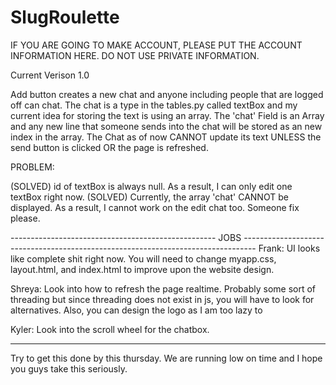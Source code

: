 # SlugRoulette

IF YOU ARE GOING TO MAKE ACCOUNT, PLEASE PUT THE ACCOUNT INFORMATION HERE. DO NOT USE PRIVATE INFORMATION.

Current Verison 1.0

  Add button creates a new chat and anyone including people that are logged off can chat. The chat is a type in the tables.py called textBox and my current idea for storing the text is using an array. The 'chat' Field is an Array and any new line that someone sends into the chat will be stored as an new index in the array. The Chat as of now CANNOT update its text UNLESS the send button is clicked OR the page is refreshed. 

PROBLEM:

  (SOLVED) id of textBox is always null. As a result, I can only edit one textBox right now. 
  (SOLVED) Currently, the array 'chat' CANNOT be displayed. As a result, I cannot work on the edit chat too. Someone fix please. 
  
--------------------------------------------------- JOBS ---------------------------------------------------------------------------------
  Frank: UI looks like complete shit right now. You will need to change myapp.css, layout.html, and index.html to improve upon the website design.
  
  Shreya: Look into how to refresh the page realtime. Probably some sort of threading but since threading does not exist in js, you will have to look for alternatives. Also, you can design the logo as I am too lazy to
  
  Kyler: Look into the scroll wheel for the chatbox. 
  
-----------------------------------------------------------------------------------------------------------------------------------------
Try to get this done by this thursday. We are running low on time and I hope you guys take this seriously.
